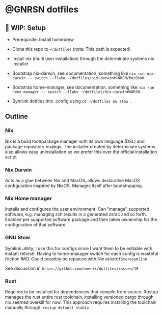 # @GNRSN dotfiles

## 🚧 WIP: Setup

- Prerequisite: Install homebrew

- Clone this repo to `~/dotfiles` (note: This path is expected)

- Install nix (multi user installation) through the determinate systems nix installer

- Bootstrap nix-darwin, see documentation, something like
  `nix run nix-darwin -- switch --flake ~/dotfiles/nix-darwin#GNRSN/MacBook`

- Bootstrap home-manager, see documentation, something like
  `nix run home-manager -- switch --flake ~/dotfiles/nix-darwin#GNRSN`

- Symlink dotfiles into .config using
  `cd ~/dotfiles && stow .`

## Outline

### Nix

Nix is a build tool/package manager with its own language (DSL) and package repository nixpkgs.
The installer created by determinate systems also allows easy uninstallation so we prefer this over the official installation script

### Nix Darwin

Acts as a glue between Nix and MacOS, allows declarative MacOS configuration inspired by NixOS. Manages itself after bootstrapping.

### Nix Home manager

Installs and configures the user environment. Can "manage" supported software, e.g. managing zsh results in a generated zshrc and so forth.
Enabled per supported software package and then takes ownership for the configuration of that software.

### GNU Stow

Symlink utility, I use this for configs since I want them to be editable with instant refresh. Having to home-manager switch for each config is wasteful friction IMO. Could possibly be replaced with Nix `mkOutOfStoreSymlink`

See discussion in `https://github.com/omerxx/dotfiles/issues/10`

### Rust

Requires to be installed for dependencies that compile from source.
Rustup manages the rust entire rust toolchain, installing versioned cargo through nix seemed overkill for now.
This approach requires installing the toolchain manually through: `rustup default stable`
